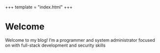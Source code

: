 +++
template = "index.html"
+++

# Welcome
Welcome to my blog! I’m a programmer and system administrator focused on with full-stack development and security skills
